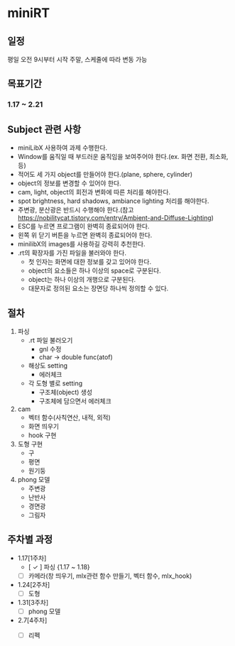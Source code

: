 # miniRT

## 일정

평일 오전 9시부터 시작
주말, 스케줄에 따라 변동 가능

   
## 목표기간

### 1.17 ~ 2.21
   
## Subject 관련 사항

* miniLibX 사용하여 과제 수행한다.
* Window를 움직일 때 부드러운 움직임을 보여주어야 한다.(ex. 화면 전환, 최소화, 등)
* 적어도 세 가지 object를 만들어야 한다.(plane, sphere, cylinder)
* object의 정보를 변경할 수 있어야 한다.
* cam, light, object의 회전과 변화에 따른 처리를 해야한다.
* spot brightness, hard shadows, ambiance lighting 처리를 해야한다.
* 주변광, 분산광은 반드시 수행해야 한다.(참고 https://nobilitycat.tistory.com/entry/Ambient-and-Diffuse-Lighting)
* ESC를 누르면 프로그램이 완벽히 종료되어야 한다.
* 왼쪽 위 닫기 버튼을 누르면 완벽히 종료되어야 한다.
* minilibX의 images를 사용하길 강력히 추천한다.
* .rt의 확장자를 가진 파일을 불러와야 한다.
   * 첫 인자는 화면에 대한 정보를 갖고 있어야 한다.
   * object의 요소들은 하나 이상의 space로 구분된다.
   * object는 하나 이상의 개행으로 구분된다.
   * 대문자로 정의된 요소는 장면당 하나씩 정의할 수 있다.
   
## 절차

1. 파싱
   * .rt 파일 불러오기
      * gnl 수정
      * char -> double func(atof)
   * 해상도 setting
      * 에러체크
   * 각 도형 별로 setting
      * 구조체(object) 생성
      * 구조체에 담으면서 에러체크
2. cam
   * 벡터 함수(사칙연산, 내적, 외적)
   * 화면 띄우기
   * hook 구현
3. 도형 구현
   * 구
   * 평면
   * 원기둥
4. phong 모델
   * 주변광
   * 난반사
   * 경면광
   * 그림자

## 주차별 과정
* 1.17[1주차]
   - [ ✓ ] 파싱 {1.17 ~ 1.18}
   - [ ] 카메라(창 띄우기, mlx관련 함수 만들기, 벡터 함수, mlx_hook)
* 1.24[2주차]
   - [ ] 도형
* 1.31[3주차]
   - [ ] phong 모델
* 2.7[4주차]
   - [ ] 리펙

